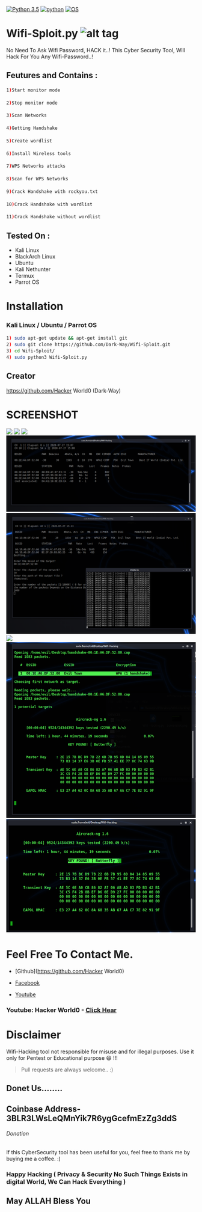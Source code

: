 [![Python 3.5](https://img.shields.io/badge/Python-3.5-yellow.svg)](http://www.python.org/download/)
[![python](https://img.shields.io/badge/python-2.7-brightgreen.svg)](https://www.python.org/downloads/release/python-2714/)
[![OS](https://img.shields.io/badge/Tested%20On-Linux%20%7C%20Android-yellowgreen.svg)](https://termux.com/)






# Wifi-Sploit.py  ![alt tag](http://icons.iconarchive.com/icons/icons8/ios7/48/Network-Wifi-Logo-icon.png)



No Need To Ask Wifi Password, HACK it..! This Cyber Security Tool, Will Hack For You Any Wifi-Password..!



## Feutures and Contains :


```bash 
1)Start monitor mode

2)Stop monitor mode

3)Scan Networks   

4)Getting Handshake

5)Create wordlist

6)Install Wireless tools                  

7)WPS Networks attacks 

8)Scan for WPS Networks

9)Crack Handshake with rockyou.txt

10)Crack Handshake with wordlist

11)Crack Handshake without wordlist
```

## Tested On :

* Kali Linux
* BlackArch Linux
* Ubuntu
* Kali Nethunter
* Termux
* Parrot OS


# Installation


### Kali Linux / Ubuntu / Parrot OS

```bash
1) sudo apt-get update && apt-get install git
2) sudo git clone https://github.com/Dark-Way/Wifi-Sploit.git
3) cd Wifi-Sploit/
4) sudo python3 Wifi-Sploit.py
```

## Creator

https://github.com/Hacker World0   (Dark-Way)


# SCREENSHOT



![](Snapshots/0.png)
![](Snapshots/1.png)
![](Snapshots/2.png)
![](Snapshots/3.png)
![](Snapshots/4.png)
![](Snapshots/5.png)
![](Snapshots/6.png)
![](Snapshots/7.png)





# Feel Free To Contact Me.



- [Github](https://github.com/Hacker World0)


- [Facebook](https://www.facebook.com/hackerworld09)
 
- [Youtube](https://www.youtube.com/channel/UCU0MrmtfuxYeW1tDJVWZdxA)



### Youtube: Hacker World0   - [Click Hear](https://www.youtube.com/channel/UCU0MrmtfuxYeW1tDJVWZdxA)




# Disclaimer 


Wifi-Hacking tool not responsible for misuse and for illegal purposes. Use it only for Pentest or Educational purpose :smile: !!!



> Pull requests are always welcome.. :)  


## Donet Us........

## Coinbase Address-3BLR3LWsLeQMnYik7R6ygGcefmEzZg3ddS

###### Donation

If this CyberSecurity tool has been useful for you, feel free to thank me by buying me a coffee. :)
 
 
 
 
### Happy Hacking ( Privacy & Security No Such Things Exists in digital World, We Can Hack Everything )



## May ALLAH Bless You

